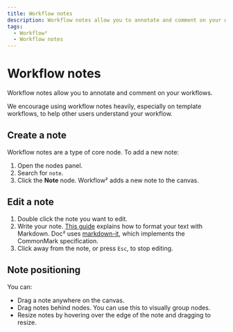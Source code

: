 ```yaml
---
title: Workflow notes
description: Workflow notes allow you to annotate and comment on your workflows.
tags:
  - Workflow²
  - Workflow notes
---
```

# Workflow notes

Workflow notes allow you to annotate and comment on your workflows.

We encourage using workflow notes heavily, especially on template workflows, to help other users understand your workflow.

## Create a note

Workflow notes are a type of core node. To add a new note:

1. Open the nodes panel.
2. Search for `note`.
3. Click the **Note** node. Workflow² adds a new note to the canvas.

## Edit a note

1. Double click the note you want to edit.
2. Write your note. [This guide](https://commonmark.org/help/) explains how to format your text with Markdown. Doc² uses [markdown-it](https://github.com/markdown-it/markdown-it), which implements the CommonMark specification. 
3. Click away from the note, or press `Esc`, to stop editing.

## Note positioning

You can:

* Drag a note anywhere on the canvas.
* Drag notes behind nodes. You can use this to visually group nodes.
* Resize notes by hovering over the edge of the note and dragging to resize.

